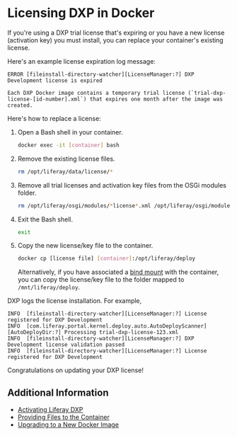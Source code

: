 # Licensing DXP in Docker

If you're using a DXP trial license that's expiring or you have a new license (activation key) you must install, you can replace your container's existing license.

Here's an example license expiration log message:

```
ERROR [fileinstall-directory-watcher][LicenseManager:?] DXP Development license is expired
```

```{note}
Each DXP Docker image contains a temporary trial license (`trial-dxp-license-[id-number].xml`) that expires one month after the image was created.
```

Here's how to replace a license:

1. Open a Bash shell in your container.

    ```bash
    docker exec -it [container] bash
    ```

1. Remove the existing license files.

    ```bash
    rm /opt/liferay/data/license/*
    ```

1. Remove all trial licenses and activation key files from the OSGi modules folder.

    ```bash
    rm /opt/liferay/osgi/modules/*license*.xml /opt/liferay/osgi/modules/*activation*.xml
    ```

1. Exit the Bash shell.

    ```bash
    exit
    ```

1. Copy the new license/key file to the container.

    ```bash
    docker cp [license file] [container]:/opt/liferay/deploy
    ```

    Alternatively, if you have associated a [bind mount](./providing-files-to-the-container.md) with the container, you can copy the license/key file to the folder mapped to `/mnt/liferay/deploy`.

DXP logs the license installation. For example,

```
INFO  [fileinstall-directory-watcher][LicenseManager:?] License registered for DXP Development
INFO  [com.liferay.portal.kernel.deploy.auto.AutoDeployScanner][AutoDeployDir:?] Processing trial-dxp-license-123.xml
INFO  [fileinstall-directory-watcher][LicenseManager:?] DXP Development license validation passed
INFO  [fileinstall-directory-watcher][LicenseManager:?] License registered for DXP Development
```

Congratulations on updating your DXP license!

## Additional Information

* [Activating Liferay DXP](../../setting-up-liferay/activating-liferay-dxp.md)
* [Providing Files to the Container](./providing-files-to-the-container.md)
* [Upgrading to a New Docker Image](./upgrading-to-a-new-docker-image.md)
